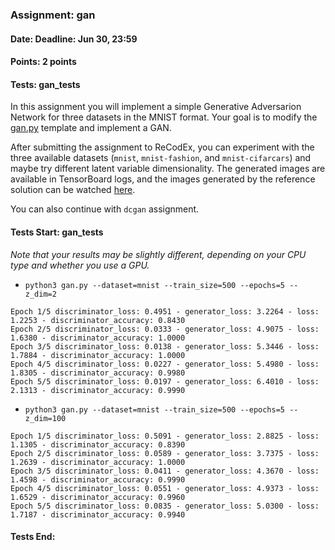 ### Assignment: gan
#### Date: Deadline: Jun 30, 23:59
#### Points: 2 points
#### Tests: gan_tests

In this assignment you will implement a simple Generative Adversarion Network
for three datasets in the MNIST format. Your goal is to modify the
[gan.py](https://github.com/ufal/npfl114/tree/master/labs/12/gan.py)
template and implement a GAN.

After submitting the assignment to ReCodEx, you can experiment with the three
available datasets (`mnist`, `mnist-fashion`, and `mnist-cifarcars`) and
maybe try different latent variable dimensionality. The generated images are
available in TensorBoard logs, and the images generated by the reference
solution can be watched
[here](https://ufal.mff.cuni.cz/~straka/courses/npfl114/2122/demos/gan.html).

You can also continue with `dcgan` assignment.

#### Tests Start: gan_tests
_Note that your results may be slightly different, depending on your CPU type and whether you use a GPU._
- `python3 gan.py --dataset=mnist --train_size=500 --epochs=5 --z_dim=2`
```
Epoch 1/5 discriminator_loss: 0.4951 - generator_loss: 3.2264 - loss: 1.2253 - discriminator_accuracy: 0.8430
Epoch 2/5 discriminator_loss: 0.0333 - generator_loss: 4.9075 - loss: 1.6380 - discriminator_accuracy: 1.0000
Epoch 3/5 discriminator_loss: 0.0138 - generator_loss: 5.3446 - loss: 1.7884 - discriminator_accuracy: 1.0000
Epoch 4/5 discriminator_loss: 0.0227 - generator_loss: 5.4980 - loss: 1.8305 - discriminator_accuracy: 0.9980
Epoch 5/5 discriminator_loss: 0.0197 - generator_loss: 6.4010 - loss: 2.1313 - discriminator_accuracy: 0.9990
```
- `python3 gan.py --dataset=mnist --train_size=500 --epochs=5 --z_dim=100`
```
Epoch 1/5 discriminator_loss: 0.5091 - generator_loss: 2.8825 - loss: 1.1305 - discriminator_accuracy: 0.8390
Epoch 2/5 discriminator_loss: 0.0589 - generator_loss: 3.7375 - loss: 1.2639 - discriminator_accuracy: 1.0000
Epoch 3/5 discriminator_loss: 0.0411 - generator_loss: 4.3670 - loss: 1.4598 - discriminator_accuracy: 0.9990
Epoch 4/5 discriminator_loss: 0.0551 - generator_loss: 4.9373 - loss: 1.6529 - discriminator_accuracy: 0.9960
Epoch 5/5 discriminator_loss: 0.0835 - generator_loss: 5.0300 - loss: 1.7187 - discriminator_accuracy: 0.9940
```
#### Tests End:
